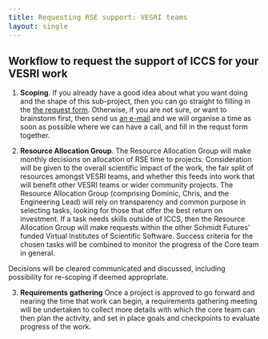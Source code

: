 ```yaml
---
title: Requesting RSE support: VESRI teams
layout: single
---
```

<style>
div {
  font-size:12.5pt;
  text-align:justify;
}
td {
  font-size:11pt;
}
table {
  width: 110%;
}
.page__title {
  margin-top: 1em;
  margin-bottom: 0em;
}
</style>

<h2>Workflow to request the support of ICCS for your VESRI work</h2>

<p style='text-align:justify'>

1. __Scoping__. If you already have a good idea about what you want doing and the shape
of this sub-project, then you can go straight to filling in the [the request form](https://docs.google.com/forms/d/e/1FAIpQLSdEZqvd9rLbLPTkDW5vNbGO53c2m4cst-nQ3HDkQ6Nmo1vB7A/viewform?usp=sf_link).
Otherwise, if you are not sure, or want to brainstorm first, then send us [an e-mail](mailto:request@iccs.cam.ac.uk) and we will organise a time
  as soon as possible where we can have a call, and fill in the requst form together.

2. __Resource Allocation Group__. The Resource Allocation Group will make monthly decisions on allocation of RSE time to projects.
Consideration will be given to the overall scientific impact of the work, the fair split of resources amongst VESRI teams,
and whether this feeds into work that will benefit other VESRI teams or wider community projects.
The Resource Allocation Group (comprising Dominic, Chris, and the Engineering Lead) will rely on transparency and common purpose in selecting tasks, 
looking for those that offer the best return on investment. If a task needs skills outside of ICCS, then the Resource Allocation Group will make requests within
the other Schmidt Futures' funded Virtual Institutes of Scientific Software. Success criteria for the chosen tasks will be combined to monitor the progress of the Core team in general.

Decisions will be cleared communicated and discussed, including possibility for re-scoping if deemed appropriate.

3. __Requirements gathering__ Once a project is approved to go forward and nearing the time that work can begin, a requirements gathering meeting will be undertaken to collect more details with which the core team can then plan the activity, and set in place goals and checkpoints to evaluate progress of the work.
  
</p>
